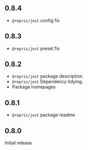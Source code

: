 ## 0.8.4

- `@repris/jest` config fix

## 0.8.3

- `@repris/jest` preset fix

## 0.8.2

- `@repris/jest` package description
- `@repris/jest` Dependency tidying.
- Package homepages

## 0.8.1

- `@repris/jest` package readme

## 0.8.0

Initial release